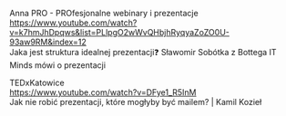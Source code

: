 Anna PRO - PROfesjonalne webinary i prezentacje    
https://www.youtube.com/watch?v=k7hmJhDpqws&list=PLlpgO2wWvQHbjhRyqyaZoZO0U-93aw9RM&index=12    
Jaka jest struktura idealnej prezentacji❓ Sławomir Sobótka z Bottega IT Minds mówi o prezentacji    


TEDxKatowice    
https://www.youtube.com/watch?v=DFye1_R5InM    
Jak nie robić prezentacji, które mogłyby być mailem? | Kamil Kozieł    
